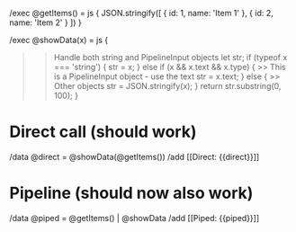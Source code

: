 /exec @getItems() = js {
JSON.stringify([
  { id: 1, name: 'Item 1' },
  { id: 2, name: 'Item 2' }
  ])
}

/exec @showData(x) = js {
  >> Handle both string and PipelineInput objects
let str;
if (typeof x === 'string') {
str = x;
  } else if (x && x.text && x.type) {
    >> This is a PipelineInput object - use the text
str = x.text;
  } else {
    >> Other objects
str = JSON.stringify(x);
  }
return str.substring(0, 100);
}

# Direct call (should work)
/data @direct = @showData(@getItems())
/add [[Direct: {{direct}}]]

# Pipeline (should now also work)  
/data @piped = @getItems() | @showData
/add [[Piped: {{piped}}]]